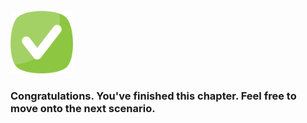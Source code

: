 <br>

<img src="./assets/done.png" alt="drawing" width="100"/> 

<br>

###  Congratulations. You've finished this chapter. Feel free to move onto the next scenario.
